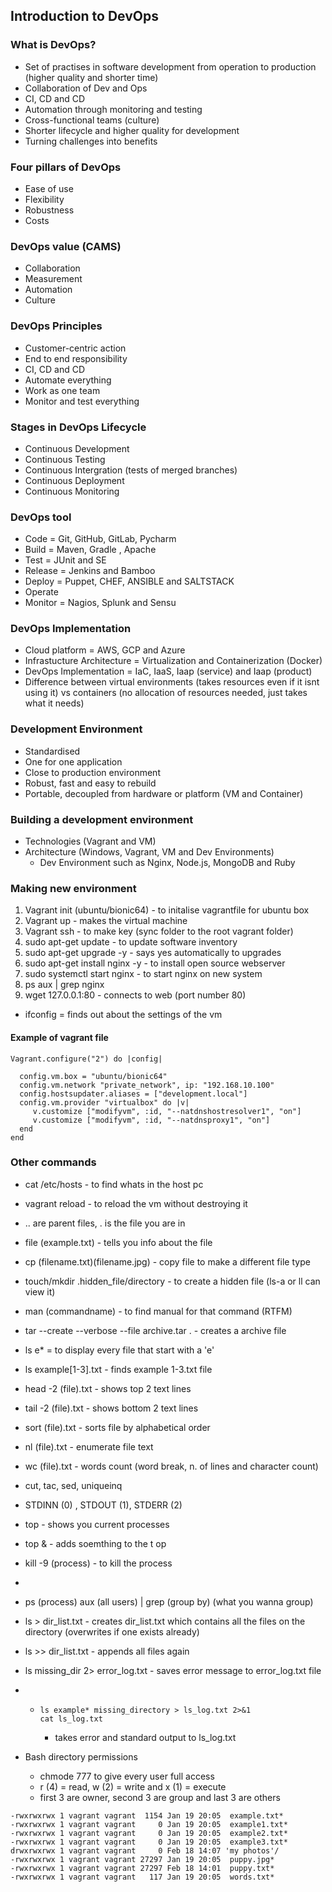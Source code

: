 ## Introduction to DevOps

### What is DevOps?

- Set of practises in software development from operation to production (higher quality and shorter time)
- Collaboration of Dev and Ops
- CI, CD and CD
- Automation through monitoring and testing
- Cross-functional teams (culture)
- Shorter lifecycle and higher quality for development
- Turning challenges into benefits

### Four pillars of DevOps
- Ease of use
- Flexibility
- Robustness
- Costs


### DevOps value (CAMS)
- Collaboration
- Measurement
- Automation
- Culture

### DevOps Principles
- Customer-centric action
- End to end responsibility
- CI, CD and CD
- Automate everything
- Work as one team
- Monitor and test everything

### Stages in DevOps Lifecycle
- Continuous Development
- Continuous Testing
- Continuous Intergration (tests of merged branches)
- Continuous Deployment
- Continuous Monitoring

### DevOps tool
- Code = Git, GitHub, GitLab, Pycharm
- Build = Maven, Gradle , Apache
- Test = JUnit and SE
- Release = Jenkins and Bamboo
- Deploy = Puppet, CHEF, ANSIBLE and SALTSTACK
- Operate
- Monitor = Nagios, Splunk and Sensu

### DevOps Implementation
- Cloud platform = AWS, GCP and Azure
- Infrastucture Architecture = Virtualization and Containerization (Docker)
- DevOps Implementation = IaC, IaaS, Iaap (service) and Iaap (product)
- Difference between virtual environments (takes resources even if it isnt using it) 
vs containers (no allocation of resources needed, just takes what it needs)

### Development Environment
- Standardised
- One for one application
- Close to production environment 
- Robust, fast and easy to rebuild
- Portable, decoupled from hardware or platform (VM and Container)

### Building a development environment
- Technologies (Vagrant and VM)
- Architecture (Windows, Vagrant, VM and Dev Environments)
  - Dev Environment such as Nginx, Node.js, MongoDB and Ruby
   
### Making new environment
1. Vagrant init (ubuntu/bionic64) - to initalise vagrantfile for ubuntu box
2. Vagrant up - makes the virtual machine 
3. Vagrant ssh - to make key (sync folder to the root vagrant folder)
4. sudo apt-get update - to update software inventory 
5. sudo apt-get upgrade -y - says yes automatically to upgrades
6. sudo apt-get install nginx -y - to install open source webserver
7. sudo systemctl start nginx - to start nginx on new system
8. ps aux | grep nginx 
9. wget 127.0.0.1:80 - connects to web (port number 80)
 - ifconfig  = finds out about the settings of the vm
 
#### Example of vagrant file
````
Vagrant.configure("2") do |config|

  config.vm.box = "ubuntu/bionic64"
  config.vm.network "private_network", ip: "192.168.10.100"
  config.hostsupdater.aliases = ["development.local"]
  config.vm.provider "virtualbox" do |v|
     v.customize ["modifyvm", :id, "--natdnshostresolver1", "on"]
     v.customize ["modifyvm", :id, "--natdnsproxy1", "on"]
  end
end
````

### Other commands
- cat /etc/hosts - to find whats in the host pc
- vagrant reload - to reload the vm without destroying it
- .. are parent files, . is the file you are in
- file (example.txt) - tells you info about the file
- cp (filename.txt)(filename.jpg) - copy file to make a different file type
- touch/mkdir .hidden_file/directory - to create a hidden file (ls-a or ll can view it)
- man (commandname) - to find manual for that command (RTFM)
- tar --create --verbose --file archive.tar . - creates a archive file
- ls e* = to display every file that start with a 'e'
- ls example[1-3].txt - finds example 1-3.txt file
- head -2 (file).txt - shows top 2 text lines
- tail -2 (file).txt - shows bottom 2 text lines
- sort (file).txt - sorts file by alphabetical order
- nl (file).txt - enumerate file text
- wc (file).txt - words count (word break, n. of lines and character count)
- cut, tac, sed, uniqueinq
- STDINN (0) , STDOUT (1), STDERR (2) 
- top - shows you current processes 
- top & - adds soemthing to the t   op
- kill -9 (process) - to kill the process
- 
- ps (process) aux (all users) | grep (group by) (what you wanna group)
- ls > dir_list.txt - creates dir_list.txt which contains all the files on the directory 
(overwrites if one exists already)
- ls >> dir_list.txt - appends all files again
- ls missing_dir 2> error_log.txt - saves error message to error_log.txt file
- - ````
    ls example* missing_directory > ls_log.txt 2>&1
    cat ls_log.txt
    ````
    - takes error and standard output to ls_log.txt

- Bash directory permissions
    - chmode 777 to give every user full access 
    - r (4) = read, w (2) = write and x (1) = execute
    - first 3 are owner, second 3 are group and last 3 are others
```
-rwxrwxrwx 1 vagrant vagrant  1154 Jan 19 20:05  example.txt*
-rwxrwxrwx 1 vagrant vagrant     0 Jan 19 20:05  example1.txt*
-rwxrwxrwx 1 vagrant vagrant     0 Jan 19 20:05  example2.txt*
-rwxrwxrwx 1 vagrant vagrant     0 Jan 19 20:05  example3.txt*
drwxrwxrwx 1 vagrant vagrant     0 Feb 18 14:07 'my photos'/
-rwxrwxrwx 1 vagrant vagrant 27297 Jan 19 20:05  puppy.jpg*
-rwxrwxrwx 1 vagrant vagrant 27297 Feb 18 14:01  puppy.txt*
-rwxrwxrwx 1 vagrant vagrant   117 Jan 19 20:05  words.txt*
````
 

